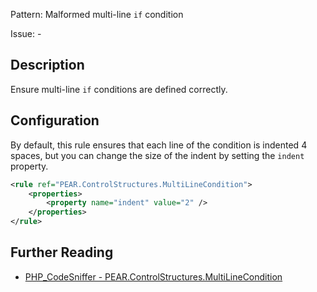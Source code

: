 Pattern: Malformed multi-line `if` condition

Issue: -

## Description

Ensure multi-line `if` conditions are defined correctly.

## Configuration

By default, this rule ensures that each line of the condition is indented 4 spaces, but you can change the size of the indent by setting the `indent` property.

```xml
<rule ref="PEAR.ControlStructures.MultiLineCondition">
    <properties>
        <property name="indent" value="2" />
    </properties>
</rule>
```

## Further Reading

* [PHP_CodeSniffer - PEAR.ControlStructures.MultiLineCondition](https://github.com/squizlabs/PHP_CodeSniffer/blob/master/src/Standards/PEAR/Sniffs/ControlStructures/MultiLineConditionSniff.php)